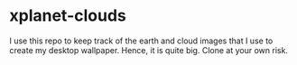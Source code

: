 # xplanet-clouds

I use this repo to keep track of the earth and cloud images that I use to create my desktop wallpaper. Hence, it is quite big. Clone at your own risk.
